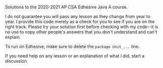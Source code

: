 Solutions to the 2020-2021 AP CSA Edhesive Java A course.

I do not guarantee you will pass any lesson as they change from year to year. I provide this code merely as a check for you to see if you are on the right track. Please try your solution first before checking with my code--it is no use to copy other people's answers that you don't understand and can't explain.

To run on Edhesive, make sure to delete the `package Unit_...` line.

If you need help on any lesson or an explanation of what I did, start a discussion.
